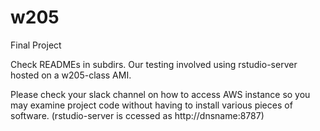 # w205
Final Project

Check READMEs in subdirs. Our testing involved using 
rstudio-server hosted on a w205-class AMI.

Please check your slack channel on how to access AWS instance
so you may examine project code without having to install various pieces of
software. (rstudio-server is ccessed as http://dnsname:8787)

